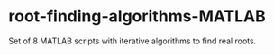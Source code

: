 # root-finding-algorithms-MATLAB
Set of 8 MATLAB scripts with iterative algorithms to find real roots.
